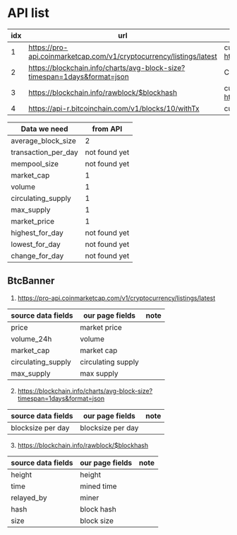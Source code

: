 

# API list


|idx|url |example|note|
|---|----|---------|--------|
|1  |https://pro-api.coinmarketcap.com/v1/cryptocurrency/listings/latest| curl -H "X-CMC_PRO_API_KEY: b5cd3d03-b51f-434a-a12a-0bdc68383c5e" -H "Accept: application/json" -G https://pro-api.coinmarketcap.com/v1/cryptocurrency/listings/latest | btc banner|
|2  |https://blockchain.info/charts/avg-block-size?timespan=1days&format=json|Curl -H “Accept: application/json” -G https://blockchain.info/charts/avg-block-size?timespan=1days&format=json||
|3  |https://blockchain.info/rawblock/$blockhash| curl https://blockchain.info/rawblock/000000000000000000194e816bc839bf0e9b0a8338fffed8787a01136b582b95||
|4  |https://api-r.bitcoinchain.com/v1/blocks/10/withTx| curl  https://api-r.bitcoinchain.com/v1/blocks/10/withTx||


|Data we need         |from API     |
|---------------------|-------------|
|average_block_size   |2            |
|transaction_per_day  |not found yet|
|mempool_size         |not found yet|
|market_cap           |1            |
|volume               |1            |
|circulating_supply   |1            |
|max_supply           |1            |
|market_price         |1            |
|highest_for_day      |not found yet|
|lowest_for_day       |not found yet|
|change_for_day       |not found yet|

## BtcBanner

1. https://pro-api.coinmarketcap.com/v1/cryptocurrency/listings/latest

|source data fields| our page fields  | note  |
|------------------|------------------|-------|
|price             |market price      |       |
|volume_24h        |volume            |       |
|market_cap        |market cap        |       |
|circulating_supply|circulating supply|       |
|max_supply        |max supply        |       |


2. https://blockchain.info/charts/avg-block-size?timespan=1days&format=json

|source data fields| our page fields  |  note |
|------------------|------------------|-------|
|blocksize per day |blocksize per day |       |

3. https://blockchain.info/rawblock/$blockhash


|source data fields| our page fields  |  note |
|------------------|------------------|-------|
|height            |height            |       |
|time              |mined time        |       |
|relayed_by        |miner             |       |
|hash              |block hash        |       |
|size              |block size        |       |
